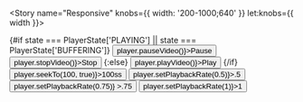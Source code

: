 <script>
  import { Story } from 'kitbook';
  import Button from '$lib/ui/Button.svelte';
  import Youtube, { PlayerState } from '$lib/media/Youtube.svelte';

  // const onPlayerReady = ({ detail }: { detail: YT.Player }) => {
  const onPlayerReady = ({ detail }) => {
    console.log('ready!');
    detail.playVideo();
    // setInterval(() => {
    //   dispatch('currentPlayTime', player.getCurrentTime());
    //   console.log(player.getCurrentTime());
    // }, 1000);
  };
</script>

<Story name="Responsive" knobs={{ width: '200-1000;640' }} let:knobs={{ width }}>
  <div style="width: {width}px;">
    <Youtube videoId="48gHuY4w0hY" let:player on:ready={onPlayerReady} let:state let:playbackRate>
      {#if state === PlayerState['PLAYING'] || state === PlayerState['BUFFERING']}
        <Button onclick={() => player.pauseVideo()}>Pause</Button>
        <Button onclick={() => player.stopVideo()}>Stop</Button>
      {:else}
        <Button onclick={() => player.playVideo()}>Play</Button>
      {/if}
      <Button onclick={() => player.seekTo(100, true)}>100ss</Button>
      <Button active={playbackRate === 0.5} onclick={() => player.setPlaybackRate(0.5)}>.5</Button>
      <Button active={playbackRate === 0.75} onclick={() => player.setPlaybackRate(0.75)}
        >.75</Button>
      <Button active={playbackRate === 1} onclick={() => player.setPlaybackRate(1)}>1</Button>
    </Youtube>
  </div>
</Story>
